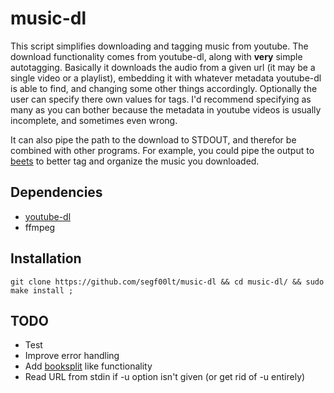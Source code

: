 # music-dl

This script simplifies downloading and tagging music from youtube. The
download functionality comes from youtube-dl, along with **very** simple
autotagging. Basically it downloads the audio from a given url (it may
be a single video or a playlist), embedding it with whatever metadata
youtube-dl is able to find, and changing some other things accordingly.
Optionally the user can specify there own values for tags. I'd recommend
specifying as many as you can bother because the metadata in youtube videos is
usually incomplete, and sometimes even wrong.

It can also pipe the path to the download to STDOUT, and therefor be combined
with other programs. For example, you could pipe the output to
[beets](https://beets.io/) to better tag and organize the music you downloaded.

## Dependencies

- [youtube-dl](https://youtube-dl.org/)
- ffmpeg

## Installation

`git clone https://github.com/segf00lt/music-dl && cd music-dl/ && sudo make install ;`

## TODO

- Test
- Improve error handling
- Add [booksplit](https://github.com/LukeSmithxyz/voidrice/blob/master/.local/bin/booksplit) like functionality
- Read URL from stdin if -u option isn't given (or get rid of -u entirely)

